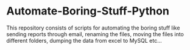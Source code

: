 # Automate-Boring-Stuff-Python
This repository consists of scripts for automating the boring stuff like sending reports through email, renaming the files, moving the files into different folders, dumping the data from excel to MySQL etc...
